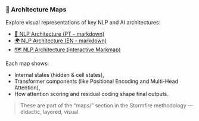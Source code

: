 ### 🧠 Architecture Maps

Explore visual representations of key NLP and AI architectures:

- [🧭 NLP Architecture (PT - markdown)](03_practical_AI_Projects/maps/arquitetura.md)
- [🌍 NLP Architecture (EN - markdown)](03_practical_AI_Projects/maps/arquitetura_en.md)
- [🗺️ NLP Architecture (interactive Markmap)](arquitetura.markmap.md)

Each map shows:
- Internal states (hidden & cell states),
- Transformer components (like Positional Encoding and Multi-Head Attention),
- How attention scoring and residual coding shape final outputs.

> These are part of the “maps/” section in the Stormfire methodology — didactic, layered, visual.
